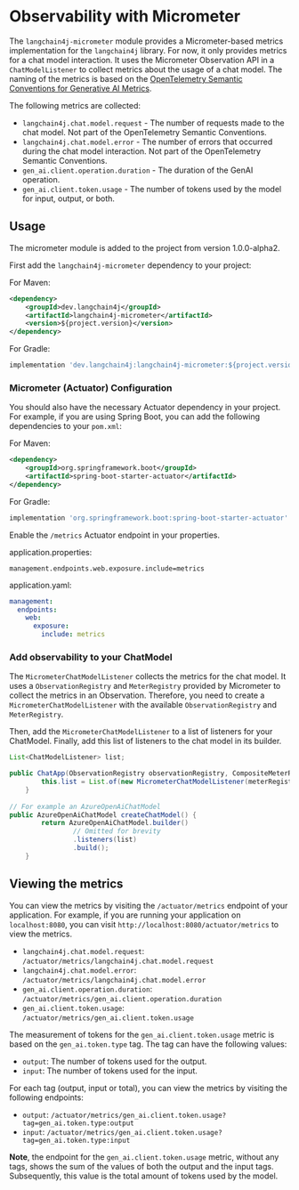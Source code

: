 # Observability with Micrometer
The `langchain4j-micrometer` module provides a Micrometer-based metrics implementation for the `langchain4j` library. For now, it only provides metrics for a chat model interaction.
It uses the Micrometer Observation API in a `ChatModelListener` to collect metrics about the usage of a chat model. The naming of the metrics is based on the [OpenTelemetry Semantic Conventions for Generative AI Metrics](https://opentelemetry.io/docs/specs/semconv/gen-ai/gen-ai-metrics/). 

The following metrics are collected:

- `langchain4j.chat.model.request` - The number of requests made to the chat model. Not part of the OpenTelemetry Semantic Conventions.
- `langchain4j.chat.model.error` - The number of errors that occurred during the chat model interaction. Not part of the OpenTelemetry Semantic Conventions.
- `gen_ai.client.operation.duration` - The duration of the GenAI operation.
- `gen_ai.client.token.usage` - The number of tokens used by the model for input, output, or both.

## Usage
The micrometer module is added to the project from version 1.0.0-alpha2.

First add the `langchain4j-micrometer` dependency to your project:

For Maven:
```xml
<dependency>
    <groupId>dev.langchain4j</groupId>
    <artifactId>langchain4j-micrometer</artifactId>
    <version>${project.version}</version>
</dependency>
```
For Gradle:
```gradle
implementation 'dev.langchain4j:langchain4j-micrometer:${project.version}'
```

### Micrometer (Actuator) Configuration
You should also have the necessary Actuator dependency in your project. For example, if you are using Spring Boot, you can add the following dependencies to your `pom.xml`:

For Maven:
```xml
<dependency>
    <groupId>org.springframework.boot</groupId>
    <artifactId>spring-boot-starter-actuator</artifactId>
</dependency>
```
For Gradle:
```gradle
implementation 'org.springframework.boot:spring-boot-starter-actuator'
```

Enable the `/metrics` Actuator endpoint in your properties.

application.properties:
```properties
management.endpoints.web.exposure.include=metrics
```
application.yaml:
```yaml
management:
  endpoints:
    web:
      exposure:
        include: metrics
```

### Add observability to your ChatModel
The `MicrometerChatModelListener` collects the metrics for the chat model. It uses a `ObservationRegistry` and `MeterRegistry` provided by Micrometer to collect the metrics in an Observation.
Therefore, you need to create a `MicrometerChatModelListener` with the available `ObservationRegistry` and `MeterRegistry`.

Then, add the `MicrometerChatModelListener` to a list of listeners for your ChatModel.
Finally, add this list of listeners to the chat model in its builder.

```java
List<ChatModelListener> list;

public ChatApp(ObservationRegistry observationRegistry, CompositeMeterRegistry meterRegistry) {
        this.list = List.of(new MicrometerChatModelListener(meterRegistry, observationRegistry));
    }
    
// For example an AzureOpenAiChatModel
public AzureOpenAiChatModel createChatModel() {
        return AzureOpenAiChatModel.builder()
                // Omitted for brevity
                .listeners(list)
                .build();
    }
```

## Viewing the metrics
You can view the metrics by visiting the `/actuator/metrics` endpoint of your application. For example, if you are running your application on `localhost:8080`, you can visit `http://localhost:8080/actuator/metrics` to view the metrics.

- `langchain4j.chat.model.request`: `/actuator/metrics/langchain4j.chat.model.request`
- `langchain4j.chat.model.error`: `/actuator/metrics/langchain4j.chat.model.error`
- `gen_ai.client.operation.duration`: `/actuator/metrics/gen_ai.client.operation.duration`
- `gen_ai.client.token.usage`: `/actuator/metrics/gen_ai.client.token.usage`

The measurement of tokens for the `gen_ai.client.token.usage` metric is based on the `gen_ai.token.type` tag. The tag can have the following values:
- `output`: The number of tokens used for the output.
- `input`: The number of tokens used for the input.

For each tag (output, input or total), you can view the metrics by visiting the following endpoints:
- `output`: `/actuator/metrics/gen_ai.client.token.usage?tag=gen_ai.token.type:output`
- `input`: `/actuator/metrics/gen_ai.client.token.usage?tag=gen_ai.token.type:input`

**Note**, the endpoint for the `gen_ai.client.token.usage` metric, without any tags, shows the sum of the values of both the output and the input tags. Subsequently, this value is the total amount of tokens used by the model. 
